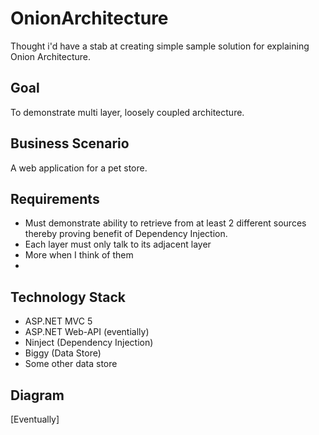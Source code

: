 # OnionArchitecture
Thought i'd have a stab at creating simple sample solution for explaining Onion Architecture.

## Goal
To demonstrate multi layer, loosely coupled architecture.

## Business Scenario
A web application for a pet store.

## Requirements
- Must demonstrate ability to retrieve from at least 2 different sources thereby proving benefit of Dependency Injection.
- Each layer must only talk to its adjacent layer
- More when I think of them
- 
## Technology Stack
- ASP.NET MVC 5
- ASP.NET Web-API (eventially)
- Ninject (Dependency Injection)
- Biggy (Data Store)
- Some other data store

## Diagram
[Eventually]
